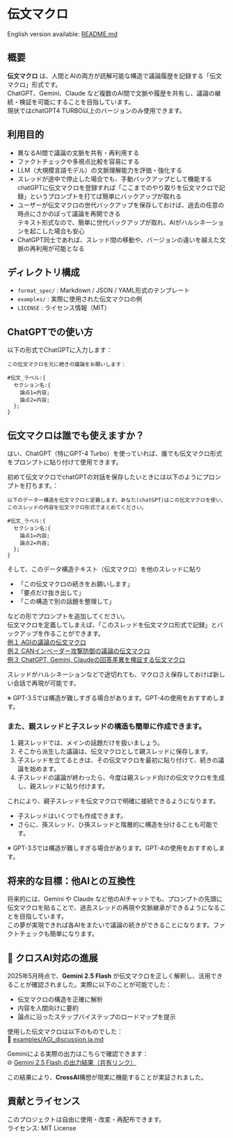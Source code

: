 # 伝文マクロ  

English version available: [README.md](./README.md)
  

## 概要
**伝文マクロ** は、人間とAIの両方が読解可能な構造で議論履歴を記録する「伝文マクロ」形式です。  
ChatGPT、Gemini、Claude など複数のAI間で文脈や履歴を共有し、議論の継続・検証を可能にすることを目指しています。  
現状ではchatGPT4 TURBO以上のバージョンのみ使用できます。

## 利用目的
- 異なるAI間で議論の文脈を共有・再利用する
- ファクトチェックや多視点比較を容易にする
- LLM（大規模言語モデル）の文脈理解能力を評価・強化する
- スレッドが途中で停止した場合でも、手動バックアップとして機能する  
    chatGPTに伝文マクロを登録すれば「ここまでのやり取りを伝文マクロで記録」というプロンプトを打てば簡単にバックアップが取れる  
- ユーザーが伝文マクロの世代バックアップを保存しておけば、過去の任意の時点にさかのぼって議論を再開できる  
  テキスト形式なので、簡単に世代バックアップが取れ、AIがハルシネーションを起こした場合も安心
- ChatGPT同士であれば、スレッド間の移動や、バージョンの違いを越えた文脈の再利用が可能となる

## ディレクトリ構成
- `format_spec/` : Markdown / JSON / YAML形式のテンプレート
- `examples/` : 実際に使用された伝文マクロの例
- `LICENSE` : ライセンス情報（MIT）

## ChatGPTでの使い方
以下の形式でChatGPTに入力します：
~~~
この伝文マクロを元に続きの議論をお願いします：

#伝文_ラベル:{
  セクション名:{
    論点1=内容;
    論点2=内容;
  };
}
~~~
## 伝文マクロは誰でも使えますか？

はい、ChatGPT（特にGPT-4 Turbo）を使っていれば、誰でも伝文マクロ形式をプロンプトに貼り付けて使用できます。

初めて伝文マクロでchatGPTの対話を保存したいときには以下のようにプロンプトを打ちます。：

~~~
以下のデーター構造を伝文マクロと定義します。あなた(chatGPT)はこの伝文マクロを使い、このスレッドの内容を伝文マクロ形式でまとめてください。

#伝文_ラベル:{
  セクション名:{
    論点1=内容;
    論点2=内容;
  };
}
~~~

そして、このデータ構造テキスト（伝文マクロ）を他のスレッドに貼り

- 「この伝文マクロの続きをお願いします」
- 「要点だけ抜き出して」
- 「この構造で別の話題を整理して」

などの形でプロンプトを追加してください。  
伝文マクロを定義してしまえば、「このスレッドを伝文マクロ形式で記録」とバックアップを作ることができます。  
[例１ AGIの議論の伝文マクロ](./examples/AGI_discussion.ja.md)  
[例２ CANインベーダー攻撃防御の議論の伝文マクロ](./examples/canbus_security.ja.md)  
[例３ ChatGPT, Gemini, Claudeの回答差異を検証する伝文マクロ](./examples/factcheck_example.ja.md)  

スレッドがハルシネーションなどで途切れても、マクロさえ保存しておけば新しい会話で再現が可能です。  


※ GPT-3.5では構造が難しすぎる場合があります。GPT-4の使用をおすすめします。

### また、親スレッドと子スレッドの構造も簡単に作成できます。

1. 親スレッドでは、メインの話題だけを扱いましょう。
2. そこから派生した議論は、伝文マクロとして親スレッドに保存します。
3. 子スレッドを立てるときは、その伝文マクロを最初に貼り付けて、続きの議論を始めます。
4. 子スレッドの議論が終わったら、今度は親スレッド向けの伝文マクロを生成し、親スレッドに貼り付けます。

これにより、親子スレッドを伝文マクロで明確に接続できるようになります。

- 子スレッドはいくつでも作成できます。
- さらに、孫スレッド、ひ孫スレッドと階層的に構造を分けることも可能です。


※ GPT-3.5では構造が難しすぎる場合があります。GPT-4の使用をおすすめします。

  
## 将来的な目標：他AIとの互換性
将来的には、Gemini や Claude など他のAIチャットでも、プロンプトの先頭に伝文マクロを貼ることで、過去スレッドの再現や文脈継承ができるようになることを目指しています。  
この夢が実現できれば各AIをまたいで議論の続きができることになります。ファクトチェックも簡単になります。  

## 🚀 クロスAI対応の進展

2025年5月時点で、**Gemini 2.5 Flash** が伝文マクロを正しく解釈し、活用できることが確認されました。実際に以下のことが可能でした：

- 伝文マクロの構造を正確に解析
- 内容を人間向けに要約
- 論点に沿ったステップバイステップのロードマップを提示

使用した伝文マクロは以下のものでした：  
📄 [examples/AGI_discussion.ja.md](./examples/AGI_discussion.ja.md)

Geminiによる実際の出力はこちらで確認できます：  
🌐 [Gemini 2.5 Flash の出力結果（共有リンク）](https://g.co/gemini/share/ce95067b8c52)

この結果により、**CrossAI**構想が現実に機能することが実証されました。



## 貢献とライセンス
このプロジェクトは自由に使用・改変・再配布できます。  
ライセンス: MIT License
